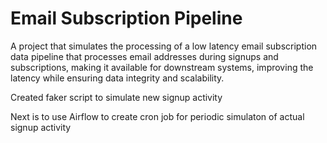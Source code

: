 # Email Subscription Pipeline
A project that simulates the processing of a low latency email subscription data pipeline that processes email addresses during signups and subscriptions, making it available for downstream systems, improving the latency while ensuring data integrity and scalability.

Created faker script to simulate new signup activity

Next is to use Airflow to create cron job for periodic simulaton of actual signup activity